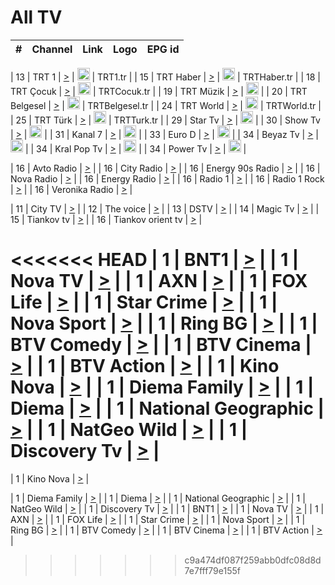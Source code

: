 <h1>All TV</h1>

| #   | Channel        | Link  | Logo | EPG id |
|:---:|:--------------:|:-----:|:----:|:------:|

| 13  | TRT 1            | [>](https://tv-trt1.medya.trt.com.tr/master.m3u8) | <img height="20" src="https://i.imgur.com/j786OLG.png"/> | TRT1.tr |
| 15  | TRT Haber        | [>](https://tv-trthaber.medya.trt.com.tr/master.m3u8) | <img height="20" src="https://i.imgur.com/OVfo8Ab.png"/> | TRTHaber.tr |
| 18  | TRT Çocuk        | [>](https://tv-trtcocuk.medya.trt.com.tr/master.m3u8) | <img height="20" src="https://i.imgur.com/QLFmD6d.png"/> | TRTCocuk.tr |
| 19  | TRT Müzik        | [>](https://tv-trtmuzik.medya.trt.com.tr/master.m3u8) | <img height="20" src="https://i.imgur.com/fIVFCEd.png"/> |
| 20  | TRT Belgesel     | [>](https://tv-trtbelgesel.medya.trt.com.tr/master.m3u8) | <img height="20" src="https://i.imgur.com/MGO87pe.png"/> | TRTBelgesel.tr |
| 24  | TRT World        | [>](https://tv-trtworld.medya.trt.com.tr/master.m3u8) | <img height="20" src="https://i.imgur.com/JEA2xpv.png"/> | TRTWorld.tr |
| 25  | TRT Türk         | [>](https://tv-trtturk.medya.trt.com.tr/master.m3u8) | <img height="20" src="https://i.imgur.com/OSTOQNw.png"/> | TRTTurk.tr |
| 29  | Star Tv   | [>](https://dogus-live.daioncdn.net/startv/startv_360p.m3u8) | <img height="20" src="https://i.imgur.com/IebUZx1.png"/> |
| 30  | Show Tv     | [>](https://ciner-live.daioncdn.net/showtv/showtv.m3u8) | <img height="20" src="https://i.imgur.com/IebUZx1.png"/> |
| 31  | Kanal 7     | [>](https://kanal7-live.daioncdn.net/kanal7/kanal7.m3u8) | <img height="20" src="https://i.imgur.com/IebUZx1.png"/> |
| 33  | Euro D    | [>](https://www.youtube.com/user/KanalD/live) | <img height="20" src="https://i.imgur.com/IebUZx1.png"/> |
| 34  | Beyaz Tv     | [>](https://beyaztv-live.daioncdn.net/beyaztv/beyaztv.m3u8) | <img height="20" src="https://i.imgur.com/IebUZx1.png"/> |
| 34  | Kral Pop Tv     | [>](https://www.youtube.com/watch?v=GuFTuKoXepw) | <img height="20" src="https://i.imgur.com/IebUZx1.png"/> |
| 34  | Power Tv     | [>](https://livetv.powerapp.com.tr/powerTV/powerhd.smil/chunklist.m3u8) | <img height="20" src="https://i.imgur.com/IebUZx1.png"/> |

| 16  | Avto Radio | [>](http://stream.metacast.eu/avtoradio.mp3.m3u) |
| 16  | City Radio | [>](http://stream.metacast.eu/city.aac.m3u) |
| 16  | Energy 90s Radio | [>](http://stream.metacast.eu/energy-90s.m3u) |
| 16  | Nova Radio | [>](http://stream.metacast.eu/nova.aac.m3u) |
| 16  | Energy Radio | [>](http://stream.metacast.eu/nrj.aac.m3u) |
| 16  | Radio 1 | [>](http://stream.metacast.eu/radio1.aac.m3u) |
| 16  | Radio 1 Rock | [>](http://stream.metacast.eu/radio1rock.aac.m3u) |
| 16  | Veronika Radio | [>](http://stream.metacast.eu/veronika.aac.m3u) |

| 11  | City TV | [>](https://tv.city.bg/play/tshls/citytv/index.m3u8) |
| 12  | The voice | [>](https://bss1.neterra.tv/thevoice/thevoice.m3u8) |
| 13  | DSTV | [>](http://46.249.95.140:8081/hls/data.m3u8) |
| 14  | Magic Tv | [>](https://bss1.neterra.tv/magictv/magictv.m3u8) |
| 15  | Tiankov tv | [>](https://streamer103.neterra.tv/tiankov-folk/live.m3u8) |
| 16  | Tiankov orient tv | [>](https://streamer103.neterra.tv/tiankov-orient/live.m3u8) |

<<<<<<< HEAD
| 1 | BNT1 | [>](https://ymkaya.xyz:36586/tv/bnt1/playlist.m3u8?wmsAuthSign=c2VydmVyX3RpbWU9MS8yNC8yMDI1IDQ6NDA6NTAgUE0maGFzaF92YWx1ZT0vRTBFL0FTYUhvMFpzSGNtd0I0UXRBPT0mdmFsaWRtaW51dGVzPTYw) |
| 1 | Nova TV | [>](https://ymkaya.xyz:36586/tv/novatv/playlist.m3u8?wmsAuthSign=c2VydmVyX3RpbWU9MS8yNC8yMDI1IDQ6NDE6MDEgUE0maGFzaF92YWx1ZT1lNEFNT3BIaXYyNFJhdnd0L1lDZXNnPT0mdmFsaWRtaW51dGVzPTYw) |
| 1 | AXN | [>](https://ymkaya.xyz:36586/tv/axn/playlist.m3u8?wmsAuthSign=c2VydmVyX3RpbWU9MS8yNC8yMDI1IDQ6NDE6MTEgUE0maGFzaF92YWx1ZT1hTDZ2WnpFVS9SajYrRzZWcDRWVUFRPT0mdmFsaWRtaW51dGVzPTYw) |
| 1 | FOX Life | [>](https://ymkaya.xyz:36586/tv/foxlife/playlist.m3u8?wmsAuthSign=c2VydmVyX3RpbWU9MS8yNC8yMDI1IDQ6NDE6MjEgUE0maGFzaF92YWx1ZT1DWkVwdUdrRmtXSDJHUmNJc01ydkpnPT0mdmFsaWRtaW51dGVzPTYw) |
| 1 | Star Crime | [>](https://ymkaya.xyz:36586/tv/foxcrime/playlist.m3u8?wmsAuthSign=c2VydmVyX3RpbWU9MS8yNC8yMDI1IDQ6NDE6MzEgUE0maGFzaF92YWx1ZT13UGh4YXdRY2RYa1hESVJXUG1MUWJ3PT0mdmFsaWRtaW51dGVzPTYw) |
| 1 | Nova Sport | [>](https://ymkaya.xyz:36586/tv/novasport/playlist.m3u8?wmsAuthSign=c2VydmVyX3RpbWU9MS8yNC8yMDI1IDQ6NDE6NDIgUE0maGFzaF92YWx1ZT1JeG94Qm5DTGRjVGpmR1BmMFFIQU9BPT0mdmFsaWRtaW51dGVzPTYw) |
| 1 | Ring BG | [>](https://ymkaya.xyz:36586/tv/ringbg/playlist.m3u8?wmsAuthSign=c2VydmVyX3RpbWU9MS8yNC8yMDI1IDQ6NDE6NTIgUE0maGFzaF92YWx1ZT1mclBKdEpIdnZmOTFQSjlFcEdkb2N3PT0mdmFsaWRtaW51dGVzPTYw) |
| 1 | BTV Comedy | [>](https://ymkaya.xyz:36586/tv/btvcomedy/playlist.m3u8?wmsAuthSign=c2VydmVyX3RpbWU9MS8yNC8yMDI1IDQ6NDI6MDIgUE0maGFzaF92YWx1ZT0yc1BQeUlyUVFpNTJIM2UxY2hDRFpRPT0mdmFsaWRtaW51dGVzPTYw) |
| 1 | BTV Cinema | [>](https://ymkaya.xyz:36586/tv/btvcinema/playlist.m3u8?wmsAuthSign=c2VydmVyX3RpbWU9MS8yNC8yMDI1IDQ6NDI6MTIgUE0maGFzaF92YWx1ZT0xUlRTZ0hlNlFXMXJhUU9HTGxSeFV3PT0mdmFsaWRtaW51dGVzPTYw) |
| 1 | BTV Action | [>](https://ymkaya.xyz:36586/tv/btvaction/playlist.m3u8?wmsAuthSign=c2VydmVyX3RpbWU9MS8yNC8yMDI1IDQ6NDI6MjIgUE0maGFzaF92YWx1ZT1iYkRHZFloZEZURFVNd3JVWGJLdzRBPT0mdmFsaWRtaW51dGVzPTYw) |
| 1 | Kino Nova | [>](https://ymkaya.xyz:36586/tv/kinonova/playlist.m3u8?wmsAuthSign=c2VydmVyX3RpbWU9MS8yNC8yMDI1IDQ6NDI6MzIgUE0maGFzaF92YWx1ZT1IRGtlZE9VbmpRcWUvU2N5ZDlJS2tnPT0mdmFsaWRtaW51dGVzPTYw) |
| 1 | Diema Family | [>](https://ymkaya.xyz:36586/tv/diemafamily/playlist.m3u8?wmsAuthSign=c2VydmVyX3RpbWU9MS8yNC8yMDI1IDQ6NDI6NDIgUE0maGFzaF92YWx1ZT1SZGZMRGtyVFRBQ0RRVWk2NndjMUp3PT0mdmFsaWRtaW51dGVzPTYw) |
| 1 | Diema | [>](https://ymkaya.xyz:36586/tv/diema/playlist.m3u8?wmsAuthSign=c2VydmVyX3RpbWU9MS8yNC8yMDI1IDQ6NDM6MzYgUE0maGFzaF92YWx1ZT1yQWQwUXl0U25QYWZoVFU0WG11bjB3PT0mdmFsaWRtaW51dGVzPTYw) |
| 1 | National Geographic | [>](https://ymkaya.xyz:36586/tv/natgeo/playlist.m3u8?wmsAuthSign=c2VydmVyX3RpbWU9MS8yNC8yMDI1IDQ6NDM6NDcgUE0maGFzaF92YWx1ZT16NkkvbDVYaGZ2Z2h1MzA5K2NScUFRPT0mdmFsaWRtaW51dGVzPTYw) |
| 1 | NatGeo Wild | [>](https://ymkaya.xyz:36586/tv/natgeowild/playlist.m3u8?wmsAuthSign=c2VydmVyX3RpbWU9MS8yNC8yMDI1IDQ6NDM6NTcgUE0maGFzaF92YWx1ZT1YQUtYeXFsLzR0aGRvdmJRYncrMjhBPT0mdmFsaWRtaW51dGVzPTYw) |
| 1 | Discovery Tv | [>](https://ymkaya.xyz:36586/tv/discovery/playlist.m3u8?wmsAuthSign=c2VydmVyX3RpbWU9MS8yNC8yMDI1IDQ6NDQ6MDcgUE0maGFzaF92YWx1ZT14MEtiZFZKUXg2VGY3SWtkMUpONm5BPT0mdmFsaWRtaW51dGVzPTYw) |
=======


| 1 | Kino Nova | [>](https://ymkaya.xyz:11336/tv/kinonova/playlist.m3u8?wmsAuthSign=c2VydmVyX3RpbWU9MS8yLzIwMjUgNDo0MDoyMCBBTSZoYXNoX3ZhbHVlPWlFS1FrWEtMMVRFM3l5YklUWUJQUHc9PSZ2YWxpZG1pbnV0ZXM9NjA=) |

| 1 | Diema Family | [>](https://ymkaya.xyz:11336/tv/diemafamily/playlist.m3u8?wmsAuthSign=c2VydmVyX3RpbWU9MS8yLzIwMjUgNDo0MDozMCBBTSZoYXNoX3ZhbHVlPUVUaTVKTldvZTF5WVVCM0YwL21kaXc9PSZ2YWxpZG1pbnV0ZXM9NjA=) |
| 1 | Diema | [>](https://ymkaya.xyz:11336/tv/diema/playlist.m3u8?wmsAuthSign=c2VydmVyX3RpbWU9MS8yLzIwMjUgNDo0MDo0MCBBTSZoYXNoX3ZhbHVlPVlYMWVJT2NuUjNpUTBsaytEUFFOS2c9PSZ2YWxpZG1pbnV0ZXM9NjA=) |
| 1 | National Geographic | [>](https://ymkaya.xyz:11336/tv/natgeo/playlist.m3u8?wmsAuthSign=c2VydmVyX3RpbWU9MS8yLzIwMjUgNDo0MTo0MSBBTSZoYXNoX3ZhbHVlPTJQTlVmcG5nYWx0M013eUhGRGxnd0E9PSZ2YWxpZG1pbnV0ZXM9NjA=) |
| 1 | NatGeo Wild | [>](https://ymkaya.xyz:11336/tv/natgeowild/playlist.m3u8?wmsAuthSign=c2VydmVyX3RpbWU9MS8yLzIwMjUgNDo0MTo1MSBBTSZoYXNoX3ZhbHVlPVl1OXZaTTliN0hGWEN3eDBYd1duNkE9PSZ2YWxpZG1pbnV0ZXM9NjA=) |
| 1 | Discovery Tv | [>](https://ymkaya.xyz:11336/tv/discovery/playlist.m3u8?wmsAuthSign=c2VydmVyX3RpbWU9MS8yLzIwMjUgNDo0MjowMSBBTSZoYXNoX3ZhbHVlPWtBQmdLNlY2RmQwWElzMVYzSDJyVkE9PSZ2YWxpZG1pbnV0ZXM9NjA=) |
| 1 | BNT1 | [>](https://ymkaya.xyz:11336/tv/bnt1/playlist.m3u8?wmsAuthSign=c2VydmVyX3RpbWU9MS8yLzIwMjUgNDozODozOCBBTSZoYXNoX3ZhbHVlPVVrMVlRQXpJWlhYeUh6ZFVpSC9NMUE9PSZ2YWxpZG1pbnV0ZXM9NjA=) |
| 1 | Nova TV | [>](https://ymkaya.xyz:11336/tv/novatv/playlist.m3u8?wmsAuthSign=c2VydmVyX3RpbWU9MS8yLzIwMjUgNDozODo0OCBBTSZoYXNoX3ZhbHVlPUVxQjh1a0ZzYkVGZU8zZDFGTzdreVE9PSZ2YWxpZG1pbnV0ZXM9NjA=) |
| 1 | AXN | [>](https://ymkaya.xyz:11336/tv/axn/playlist.m3u8?wmsAuthSign=c2VydmVyX3RpbWU9MS8yLzIwMjUgNDozODo1OCBBTSZoYXNoX3ZhbHVlPUpkWStGY1hkNXhaOVpPZ0thQ0FZL3c9PSZ2YWxpZG1pbnV0ZXM9NjA=) |
| 1 | FOX Life | [>](https://ymkaya.xyz:11336/tv/foxlife/playlist.m3u8?wmsAuthSign=c2VydmVyX3RpbWU9MS8yLzIwMjUgNDozOToxMCBBTSZoYXNoX3ZhbHVlPWt1ZDc1T3AzYlZDTjJnSy9TU0xJZlE9PSZ2YWxpZG1pbnV0ZXM9NjA=) |
| 1 | Star Crime | [>](https://ymkaya.xyz:11336/tv/foxcrime/playlist.m3u8?wmsAuthSign=c2VydmVyX3RpbWU9MS8yLzIwMjUgNDozOToyMCBBTSZoYXNoX3ZhbHVlPXIwVU45Nm9FR1l2enNkTG9TanBxbmc9PSZ2YWxpZG1pbnV0ZXM9NjA=) |
| 1 | Nova Sport | [>](https://ymkaya.xyz:11336/tv/novasport/playlist.m3u8?wmsAuthSign=c2VydmVyX3RpbWU9MS8yLzIwMjUgNDozOTozMCBBTSZoYXNoX3ZhbHVlPXlSZ0UxazVaM0xhSmc0NmR4T0c1T2c9PSZ2YWxpZG1pbnV0ZXM9NjA=) |
| 1 | Ring BG | [>](https://ymkaya.xyz:11336/tv/ringbg/playlist.m3u8?wmsAuthSign=c2VydmVyX3RpbWU9MS8yLzIwMjUgNDozOTo0MCBBTSZoYXNoX3ZhbHVlPTR4aUlFNHVUYWN4enY1WkVuOFZma2c9PSZ2YWxpZG1pbnV0ZXM9NjA=) |
| 1 | BTV Comedy | [>](https://ymkaya.xyz:11336/tv/btvcomedy/playlist.m3u8?wmsAuthSign=c2VydmVyX3RpbWU9MS8yLzIwMjUgNDozOTo1MCBBTSZoYXNoX3ZhbHVlPUtrMTJ2RHNTTUU1RFp1ZkVOdXFSK3c9PSZ2YWxpZG1pbnV0ZXM9NjA=) |
| 1 | BTV Cinema | [>](https://ymkaya.xyz:11336/tv/btvcinema/playlist.m3u8?wmsAuthSign=c2VydmVyX3RpbWU9MS8yLzIwMjUgNDozOTo1OSBBTSZoYXNoX3ZhbHVlPTZWcU9FZW56cG1NM1lrYy8xNE5NeHc9PSZ2YWxpZG1pbnV0ZXM9NjA=) |
| 1 | BTV Action | [>](https://ymkaya.xyz:11336/tv/btvaction/playlist.m3u8?wmsAuthSign=c2VydmVyX3RpbWU9MS8yLzIwMjUgNDo0MDoxMCBBTSZoYXNoX3ZhbHVlPUlDd0ErRkZVWThyMVZwR3c2REdGZ3c9PSZ2YWxpZG1pbnV0ZXM9NjA=) |
>>>>>>> c9a474df087f259abb0dfc08d8d7e7fff79e155f
